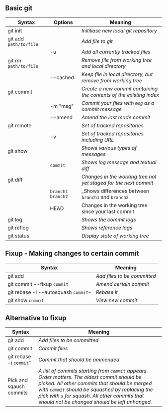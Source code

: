 ## Basic git
| Syntax	   | Options | Meaning |
|------------------|---------|---------|
| git init       |       | _Initiliase new local git repository_       |   
| git add `path/to/file`      | | _Add file to git_    |
|		 |  -u | _Add all currently tracked files_
|git rm `path/to/file` | | _Remove file from working tree and local directory_
|| --cached | _Keep file in local directory, but remove from working tree_|
| git commit     |     | _Create a new commit containing the contents of the existing index_|
|| -m "msg"| _Commit your files with `msg` as a commit message_
|| --amend | _Amend the last made commit_|
| git remote     |         |   _Set of tracked repositories_    |
|| -v|_Set of tracked repositories including URL_| 
| git show       |       | _Shows various types of messages_     |
|| `commit` | _Shows log message and textual diff_|
|git diff | | _Changes in the working tree not yet staged for the next commit_ |
| | `branch1 branch2` | _Shows differences between `branch1` and `branch2`|
|| HEAD | Changes in the working tree since your last commit |
| git log        |       | _Shows the commit logs_     |
| git reflog |       | _Shows reference logs_      |
| git status |		 | _Display state of working tree_

## Fixup - Making changes to certain commit
| Syntax	   | Meaning |
|--------------|---------|
|git add | _Add files to be committed_ |
|git commit --fixup `commit` | _Amend certain commit_ |
|git rebase -i --autosquash `commit~` | _Rebase it_ |
|git show `commit` | _View new commit_ |

## Alternative to fixup
| Syntax	   | Meaning |
|--------------|---------|
|git add | _Add files to be committed_ |
|git commit | _Commit files_ |
|git rebase -i `commit^`| _Commit that should be ammended_ |
|Pick and sqaush commits |_A list of commits starting from `commit` appears. Order matters. The oldest commit should be picked. All other commits that should be merged with `commit` should be squashed by replacing the pick with `s` for squash. All other commits that should not be changed should be left unhanged._|
